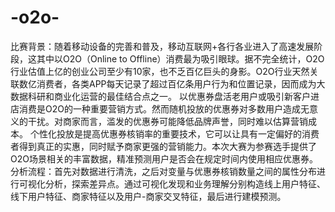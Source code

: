 # -o2o-
比赛背景：随着移动设备的完善和普及，移动互联网+各行各业进入了高速发展阶段，这其中以O2O（Online to Offline）消费最为吸引眼球。据不完全统计，O2O行业估值上亿的创业公司至少有10家，也不乏百亿巨头的身影。O2O行业天然关联数亿消费者，各类APP每天记录了超过百亿条用户行为和位置记录，因而成为大数据科研和商业化运营的最佳结合点之一。 以优惠券盘活老用户或吸引新客户进店消费是O2O的一种重要营销方式。然而随机投放的优惠券对多数用户造成无意义的干扰。对商家而言，滥发的优惠券可能降低品牌声誉，同时难以估算营销成本。 个性化投放是提高优惠券核销率的重要技术，它可以让具有一定偏好的消费者得到真正的实惠，同时赋予商家更强的营销能力。本次大赛为参赛选手提供了O2O场景相关的丰富数据，精准预测用户是否会在规定时间内使用相应优惠券。
分析流程：首先对数据进行清洗，之后对变量与优惠券核销数量之间的属性分布进行可视化分析，探索差异点。通过可视化发现和业务理解分别构造线上用户特征、线下用户特征、商家特征以及用户-商家交叉特征，最后进行建模预测。
